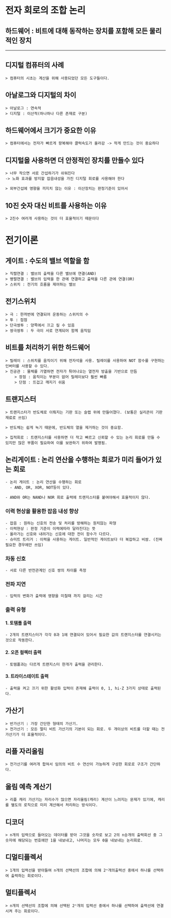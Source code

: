 # 전자 회로의 조합 논리
## 하드웨어 : 비트에 대해 동작하는 장치를 포함해 모든 물리적인 장치
---
## 디지털 컴퓨터의 사례
    > 컴퓨터의 시초는 계산을 위해 사용되었던 모든 도구들이다.

## 아날로그와 디지털의 차이
    > 아날로그 : 연속적
    > 디지털 : 이산적(하나하나 다른 존재로 구분)

## 하드웨어에서 크기가 중요한 이유
    > 컴퓨터에서는 전자가 빠르게 왕복해야 클럭속도가 올라감 -> 작게 만드는 것이 중요하다

## 디지털을 사용하면 더 안정적인 장치를 만들수 있다
    > 너무 작으면 서로 간섭하기가 쉬워진다 
    -> 노화 효과를 방지할 잡음내성을 가진 디지털 회로를 사용해야 한다

    > 외부간섭에 영향을 끼지치 않는 이유 : 이산장치는 판정기준이 있어서

## 10진 숫자 대신 비트를 사용하는 이유
    > 2진수 여러개 사용하는 것이 더 효율적이기 때문이다

# 전기이론

## 게이트 : 수도의 밸브 역할을 함
    > 직렬연결 : 밸브의 출력을 다른 밸브에 연결(AND)
    > 병렬연결 : 밸브의 입력을 한 관에 연결하고 출력을 다른 관에 연결(OR)
    > 스위치 : 전기의 흐름을 제어하는 밸브

## 전기스위치
    > 극 : 한꺼번에 연결되어 운동하는 스위치의 수  
    > 투 : 접점  
    > 단극쌍투 : 양쪽에서 끄고 킬 수 있음
    > 쌍극쌍투 : 두 극이 서로 연계되어 함께 움직임

## 비트를 처리하기 위한 하드웨어
    > 릴레이 : 스위치를 움직이기 위해 전자석을 사용. 릴레이를 사용하여 NOT 함수를 구현하는 인버터를 사용할 수 있다.   
    > 진공관 : 물체를 가열하면 전자가 튀어나오는 열전자 방출을 기반으로 만듬   
        > 장점 : 움직이는 부분이 없어 릴레이보다 훨씬 빠름   
        > 단점 : 뜨겁고 깨지기 쉬움   

## 트랜지스터
    > 트랜지스터가 반도체로 이뤄지는 기판 또는 슬랩 위에 만들어졌다. (보통은 실리콘이 기판 재료로 쓰임)   

    > 반도체는 쉽게 녹기 때문에, 반도체의 열을 제거하는 것이 중요함.   

    > 집적회로 : 트랜지스터를 사용하면 더 작고 빠르고 신뢰할 수 있는 논리 회로를 만들 수 있지만 많은 부품이 필요하여 이를 보완하기 위하여 발명됨.

## 논리게이트 : 논리 연산을 수행하는 회로가 미리 들어가 있는 회로
    - 논리 게이트 : 논리 연산을 수행하는 회로
      - AND, OR, XOR, NOT등이 있다.
 
    - AND와 OR는 NAND나 NOR 회로 출력에 트랜지스터를 붙여야해서 효율적이지 않다.
### 이력 현상을 활용한 잡음 내성 향상
    - 잡음 : 원하는 신호의 전송 및 처리를 방해하는 원치않는 파형
    - 이력현상 : 판정 기준이 이력에따라 달라진다는 뜻
    - 올라가는 신호와 내려가는 신호에 대한 전이 함수가 다르다.
    - 슈미트 트리거 : 이력을 사용하는 게이트. 일반적인 게이트보다 더 복잡하고 비쌈. (진짜 필요한 경우에만 쓰임)
### 차동 신호
    - 서로 다른 반전관계인 신호 쌍의 차이를 측정
### 전파 지연
    - 입력의 변화가 출력에 영향을 미칠때 까지 걸리는 시간
### 출력 유형

#### 1. 토템폴 출력
    - 2개의 트랜지스터가 각각 0과 1에 연결되어 있어서 필요한 값의 트랜지스터를 연결시키는 것으로 작동한다.
  
#### 2. 오픈 컬렉터 출력
    - 토템폴과는 다르게 트랜지스터 한개가 출력을 관리한다.
#### 3. 트라이스테이트 출력
    - 출력을 켜고 끄기 위한 활성화 입력이 존재해 출력이 0, 1, hi-Z 3가지 상태로 출력된다.

## 가산기 
    > 반가산기 : 가장 간단한 형태의 가산기.   
    > 전가산기 : 모든 멀티 비트 가산기의 기본이 되는 회로. 두 개이상의 비트를 더할 때는 전가산기가 더 효율적이다.

## 리플 자리올림
    > 전가산기를 여러개 합쳐서 임의의 비트 수 연산이 가능하게 구성한 회로로 구조가 간단하다. 

## 올림 예측 계산기
    > 리플 캐리 가산기는 자리수가 많으면 자리올림(캐리) 계산이 느려지는 문제가 있기에, 캐리를 별도의 로직으로 미리 계산해서 처리하는 방식이다.

## 디코더
    > n개의 입력으로 들어오는 데이터를 받아 그것을 숫자로 보고 2의 n승개의 출력회선 중 그 숫자에 해당되는 번호에만 1을 내보내고, 나머지는 모두 0을 내보내는 논리회로.

## 디멀티플렉서
    > 1개의 입력선을 받아들여 n개의 선택선의 조합에 의해 2ⁿ개의출력선 중에서 하나를 선택하여 출력하는 회로이다.

## 멀티플렉서
    > n개의 선택선의 조합에 의해 선택된 2ⁿ개의 입력선 중에서 하나를 선택하여 출력선에 연결시켜 주는 회로이다.
